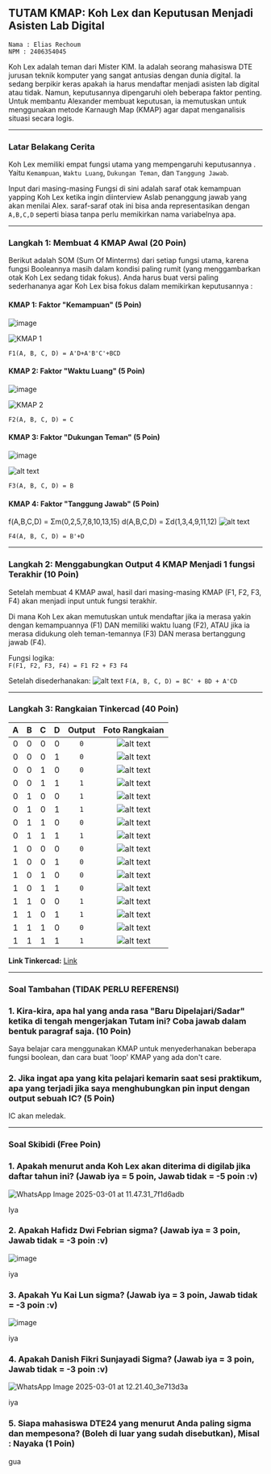## **TUTAM KMAP: Koh Lex dan Keputusan Menjadi Asisten Lab Digital**

```
Nama : Elias Rechoum
NPM : 2406354045
```



Koh Lex adalah teman dari Mister KIM. Ia adalah seorang mahasiswa DTE jurusan teknik komputer yang sangat antusias dengan dunia digital. Ia sedang berpikir keras apakah ia harus mendaftar menjadi asisten lab digital atau tidak. Namun, keputusannya dipengaruhi oleh beberapa faktor penting. Untuk membantu Alexander membuat keputusan, ia memutuskan untuk menggunakan metode Karnaugh Map (KMAP) agar dapat menganalisis situasi secara logis.



---

### **Latar Belakang Cerita**
Koh Lex memiliki empat fungsi utama yang mempengaruhi keputusannya . Yaitu `Kemampuan`, `Waktu Luang`, `Dukungan Teman`, dan `Tanggung Jawab`.

Input dari masing-masing Fungsi di sini adalah saraf otak kemampuan yapping Koh Lex ketika ingin diinterview Aslab penanggung jawab yang akan menilai Alex. saraf-saraf otak ini bisa anda representasikan dengan `A,B,C,D` seperti biasa tanpa perlu memikirkan nama variabelnya apa.

---

### **Langkah 1: Membuat 4 KMAP Awal (20 Poin)**
Berikut adalah SOM (Sum Of Minterms) dari setiap fungsi utama, karena fungsi Booleannya masih dalam kondisi paling rumit (yang menggambarkan otak Koh Lex sedang tidak fokus). Anda harus buat versi paling sederhananya agar Koh Lex bisa fokus dalam memikirkan keputusannya :

#### **KMAP 1: Faktor "Kemampuan"** (5 Poin)

![image](https://hackmd.io/_uploads/rym3xMxo1e.png)

![KMAP 1](https://raw.githubusercontent.com/c0ldlasagna/DSD/master/Week%203/TUTAM/image.png)

`F1(A, B, C, D) = A'D+A'B'C'+BCD`

#### **KMAP 2: Faktor "Waktu Luang"** (5 Poin)

![image](https://hackmd.io/_uploads/rJA3HGejyl.png)

![KMAP 2](https://raw.githubusercontent.com/c0ldlasagna/DSD/master/Week%203/TUTAM/image-1.png)

`F2(A, B, C, D) = C`  

#### **KMAP 3: Faktor "Dukungan Teman"** (5 Poin)

![image](https://hackmd.io/_uploads/r1-kp-xiJl.png)

![alt text](https://raw.githubusercontent.com/c0ldlasagna/DSD/master/Week%203/TUTAM/image-5.png)

`F3(A, B, C, D) = B`

#### **KMAP 4: Faktor "Tanggung Jawab"** (5 Poin)
f(A,B,C,D) = Σm(0,2,5,7,8,10,13,15)
d(A,B,C,D) = Σd(1,3,4,9,11,12)
![alt text](https://raw.githubusercontent.com/c0ldlasagna/DSD/master/Week%203/TUTAM/image-4.png)

`F4(A, B, C, D) = B'+D`  

---

### **Langkah 2: Menggabungkan Output 4 KMAP Menjadi 1 fungsi Terakhir (10 Poin)**
Setelah membuat 4 KMAP awal, hasil dari masing-masing KMAP (F1, F2, F3, F4) akan menjadi input untuk fungsi terakhir.

Di mana Koh Lex akan memutuskan untuk mendaftar jika ia merasa yakin dengan kemampuannya (F1) DAN memiliki waktu luang (F2), ATAU jika ia merasa didukung oleh teman-temannya (F3) DAN merasa bertanggung jawab (F4).

Fungsi logika:  
`F(F1, F2, F3, F4) = F1 F2 + F3 F4` 

Setelah disederhanakan:
![alt text](https://raw.githubusercontent.com/c0ldlasagna/DSD/master/Week%203/TUTAM/image-22.png)
`F(A, B, C, D) = BC' + BD + A'CD` 


---
### Langkah 3: Rangkaian Tinkercad (40 Poin)

|  A  |  B  |  C  |  D  | Output | Foto Rangkaian |
|:---:|:---:|:---:|:---:|:------:|:--------------:|
|  0  |  0  |  0  |  0  |   `0`  |![alt text](https://raw.githubusercontent.com/c0ldlasagna/DSD/master/Week%203/TUTAM/image-6.png)                 |
|  0  |  0  |  0  |  1  |   `0`  |![alt text](https://raw.githubusercontent.com/c0ldlasagna/DSD/master/Week%203/TUTAM/image-7.png)                 |
|  0  |  0  |  1  |  0  |   `0`  |![alt text](https://raw.githubusercontent.com/c0ldlasagna/DSD/master/Week%203/TUTAM/image-8.png)                 |
|  0  |  0  |  1  |  1  |   `1`  |![alt text](https://raw.githubusercontent.com/c0ldlasagna/DSD/master/Week%203/TUTAM/image-9.png)                 |
|  0  |  1  |  0  |  0  |   `1`  |![alt text](https://raw.githubusercontent.com/c0ldlasagna/DSD/master/Week%203/TUTAM/image-10.png)                |
|  0  |  1  |  0  |  1  |   `1`  |![alt text](https://raw.githubusercontent.com/c0ldlasagna/DSD/master/Week%203/TUTAM/image-11.png)                |
|  0  |  1  |  1  |  0  |   `0`  |![alt text](https://raw.githubusercontent.com/c0ldlasagna/DSD/master/Week%203/TUTAM/image-12.png)                |
|  0  |  1  |  1  |  1  |   `1`  |![alt text](https://raw.githubusercontent.com/c0ldlasagna/DSD/master/Week%203/TUTAM/image-13.png)                |
|  1  |  0  |  0  |  0  |   `0`  |![alt text](https://raw.githubusercontent.com/c0ldlasagna/DSD/master/Week%203/TUTAM/image-14.png)                |
|  1  |  0  |  0  |  1  |   `0`  |![alt text](https://raw.githubusercontent.com/c0ldlasagna/DSD/master/Week%203/TUTAM/image-15.png)                |
|  1  |  0  |  1  |  0  |   `0`  |![alt text](https://raw.githubusercontent.com/c0ldlasagna/DSD/master/Week%203/TUTAM/image-16.png)                |
|  1  |  0  |  1  |  1  |   `0`  |![alt text](https://raw.githubusercontent.com/c0ldlasagna/DSD/master/Week%203/TUTAM/image-17.png)                |
|  1  |  1  |  0  |  0  |   `1`  |![alt text](https://raw.githubusercontent.com/c0ldlasagna/DSD/master/Week%203/TUTAM/image-18.png)                |
|  1  |  1  |  0  |  1  |   `1`  |![alt text](https://raw.githubusercontent.com/c0ldlasagna/DSD/master/Week%203/TUTAM/image-19.png)                |
|  1  |  1  |  1  |  0  |   `0`  |![alt text](https://raw.githubusercontent.com/c0ldlasagna/DSD/master/Week%203/TUTAM/image-20.png)                |
|  1  |  1  |  1  |  1  |   `1`  |![alt text](https://raw.githubusercontent.com/c0ldlasagna/DSD/master/Week%203/TUTAM/image-21.png)                |

**Link Tinkercad:** [Link](https://www.tinkercad.com/things/f2k1ShckFhe-tutam-1-elias) 

---

### **Soal Tambahan (TIDAK PERLU REFERENSI)**

### 1. Kira-kira, apa hal yang anda rasa "Baru Dipelajari/Sadar" ketika di tengah mengerjakan Tutam ini? Coba jawab dalam bentuk paragraf saja. **(10 Poin)**

Saya belajar cara menggunakan KMAP untuk menyederhanakan beberapa fungsi boolean, dan cara buat 'loop' KMAP yang ada don't care.

### 2. Jika ingat apa yang kita pelajari kemarin saat sesi praktikum, apa yang terjadi jika saya menghubungkan pin input dengan output sebuah IC? **(5 Poin)**

IC akan meledak.

---

### **Soal Skibidi (Free Poin)**

### 1. Apakah menurut anda Koh Lex akan diterima di digilab jika daftar tahun ini? **(Jawab iya = 5 poin, Jawab tidak = -5 poin :v)**
![WhatsApp Image 2025-03-01 at 11.47.31_7f1d6adb](https://hackmd.io/_uploads/Hy0xtMgoyg.jpg)

Iya

### 2. Apakah Hafidz Dwi Febrian sigma?  **(Jawab iya = 3 poin, Jawab tidak = -3 poin :v)**
![image](https://hackmd.io/_uploads/H1_qoGeokg.png)

iya


### 3. Apakah Yu Kai Lun sigma?  **(Jawab iya = 3 poin, Jawab tidak = -3 poin :v)**
![image](https://hackmd.io/_uploads/SyYKoGlskl.png)

iya

### 4. Apakah Danish Fikri Sunjayadi Sigma? **(Jawab iya = 3 poin, Jawab tidak = -3 poin :v)**
![WhatsApp Image 2025-03-01 at 12.21.40_3e713d3a](https://hackmd.io/_uploads/H1ajsflokx.jpg)

iya

### 5. Siapa mahasiswa DTE24 yang menurut Anda paling sigma dan mempesona? (Boleh di luar yang sudah disebutkan), Misal : Nayaka **(1 Poin)**

gua
